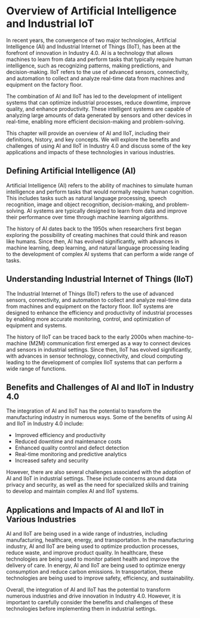 Overview of Artificial Intelligence and Industrial IoT
===============================================================================

In recent years, the convergence of two major technologies, Artificial Intelligence (AI) and Industrial Internet of Things (IIoT), has been at the forefront of innovation in Industry 4.0. AI is a technology that allows machines to learn from data and perform tasks that typically require human intelligence, such as recognizing patterns, making predictions, and decision-making. IIoT refers to the use of advanced sensors, connectivity, and automation to collect and analyze real-time data from machines and equipment on the factory floor.

The combination of AI and IIoT has led to the development of intelligent systems that can optimize industrial processes, reduce downtime, improve quality, and enhance productivity. These intelligent systems are capable of analyzing large amounts of data generated by sensors and other devices in real-time, enabling more efficient decision-making and problem-solving.

This chapter will provide an overview of AI and IIoT, including their definitions, history, and key concepts. We will explore the benefits and challenges of using AI and IIoT in Industry 4.0 and discuss some of the key applications and impacts of these technologies in various industries.

Defining Artificial Intelligence (AI)
-------------------------------------

Artificial Intelligence (AI) refers to the ability of machines to simulate human intelligence and perform tasks that would normally require human cognition. This includes tasks such as natural language processing, speech recognition, image and object recognition, decision-making, and problem-solving. AI systems are typically designed to learn from data and improve their performance over time through machine learning algorithms.

The history of AI dates back to the 1950s when researchers first began exploring the possibility of creating machines that could think and reason like humans. Since then, AI has evolved significantly, with advances in machine learning, deep learning, and natural language processing leading to the development of complex AI systems that can perform a wide range of tasks.

Understanding Industrial Internet of Things (IIoT)
--------------------------------------------------

The Industrial Internet of Things (IIoT) refers to the use of advanced sensors, connectivity, and automation to collect and analyze real-time data from machines and equipment on the factory floor. IIoT systems are designed to enhance the efficiency and productivity of industrial processes by enabling more accurate monitoring, control, and optimization of equipment and systems.

The history of IIoT can be traced back to the early 2000s when machine-to-machine (M2M) communication first emerged as a way to connect devices and sensors in industrial settings. Since then, IIoT has evolved significantly, with advances in sensor technology, connectivity, and cloud computing leading to the development of complex IIoT systems that can perform a wide range of functions.

Benefits and Challenges of AI and IIoT in Industry 4.0
------------------------------------------------------

The integration of AI and IIoT has the potential to transform the manufacturing industry in numerous ways. Some of the benefits of using AI and IIoT in Industry 4.0 include:

* Improved efficiency and productivity
* Reduced downtime and maintenance costs
* Enhanced quality control and defect detection
* Real-time monitoring and predictive analytics
* Increased safety and security

However, there are also several challenges associated with the adoption of AI and IIoT in industrial settings. These include concerns around data privacy and security, as well as the need for specialized skills and training to develop and maintain complex AI and IIoT systems.

Applications and Impacts of AI and IIoT in Various Industries
-------------------------------------------------------------

AI and IIoT are being used in a wide range of industries, including manufacturing, healthcare, energy, and transportation. In the manufacturing industry, AI and IIoT are being used to optimize production processes, reduce waste, and improve product quality. In healthcare, these technologies are being used to monitor patient health and improve the delivery of care. In energy, AI and IIoT are being used to optimize energy consumption and reduce carbon emissions. In transportation, these technologies are being used to improve safety, efficiency, and sustainability.

Overall, the integration of AI and IIoT has the potential to transform numerous industries and drive innovation in Industry 4.0. However, it is important to carefully consider the benefits and challenges of these technologies before implementing them in industrial settings.
